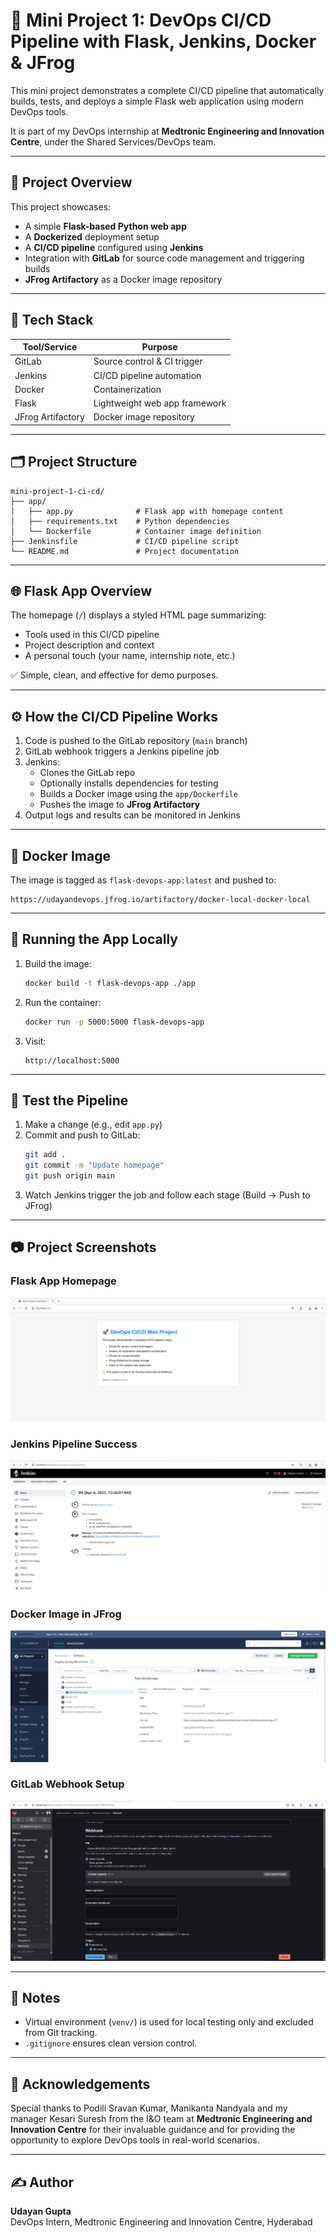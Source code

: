 # 🚀 Mini Project 1: DevOps CI/CD Pipeline with Flask, Jenkins, Docker & JFrog

This mini project demonstrates a complete CI/CD pipeline that automatically builds, tests, and deploys a simple Flask web application using modern DevOps tools.

It is part of my DevOps internship at **Medtronic Engineering and Innovation Centre**, under the Shared Services/DevOps team.

---

## 📌 Project Overview

This project showcases:

- A simple **Flask-based Python web app**
- A **Dockerized** deployment setup
- A **CI/CD pipeline** configured using **Jenkins**
- Integration with **GitLab** for source code management and triggering builds
- **JFrog Artifactory** as a Docker image repository

---

## 🧱 Tech Stack

| Tool/Service      | Purpose                       |
| ----------------- | ----------------------------- |
| GitLab            | Source control & CI trigger   |
| Jenkins           | CI/CD pipeline automation     |
| Docker            | Containerization              |
| Flask             | Lightweight web app framework |
| JFrog Artifactory | Docker image repository       |

---

## 🗂️ Project Structure

```
mini-project-1-ci-cd/
├── app/
│   ├── app.py              # Flask app with homepage content
│   ├── requirements.txt    # Python dependencies
│   └── Dockerfile          # Container image definition
├── Jenkinsfile             # CI/CD pipeline script
└── README.md               # Project documentation
```

---

## 🌐 Flask App Overview

The homepage (`/`) displays a styled HTML page summarizing:

- Tools used in this CI/CD pipeline
- Project description and context
- A personal touch (your name, internship note, etc.)

✅ Simple, clean, and effective for demo purposes.

---

## ⚙️ How the CI/CD Pipeline Works

1. Code is pushed to the GitLab repository (`main` branch)
2. GitLab webhook triggers a Jenkins pipeline job
3. Jenkins:
   - Clones the GitLab repo
   - Optionally installs dependencies for testing
   - Builds a Docker image using the `app/Dockerfile`
   - Pushes the image to **JFrog Artifactory**
4. Output logs and results can be monitored in Jenkins

---

## 🐳 Docker Image

The image is tagged as `flask-devops-app:latest` and pushed to:

```
https://udayandevops.jfrog.io/artifactory/docker-local-docker-local
```

---

## 🚀 Running the App Locally

1. Build the image:

   ```bash
   docker build -t flask-devops-app ./app
   ```

2. Run the container:

   ```bash
   docker run -p 5000:5000 flask-devops-app
   ```

3. Visit:
   ```
   http://localhost:5000
   ```

---

## 🧪 Test the Pipeline

1. Make a change (e.g., edit `app.py`)
2. Commit and push to GitLab:
   ```bash
   git add .
   git commit -m "Update homepage"
   git push origin main
   ```
3. Watch Jenkins trigger the job and follow each stage (Build → Push to JFrog)

---

## 📷 Project Screenshots

### Flask App Homepage

![Flask Homepage](screenshots/flask_homepage.png)

### Jenkins Pipeline Success

![Jenkins Pipeline](screenshots/jenkins_pipeline_success.png)

### Docker Image in JFrog

![JFrog Artifactory](screenshots/jfrog_image_uploaded.png)

### GitLab Webhook Setup

![GitLab Webhook](screenshots/gitlab_webhook_config.png)

---

## 📌 Notes

- Virtual environment (`venv/`) is used for local testing only and excluded from Git tracking.
- `.gitignore` ensures clean version control.

---

## 🙌 Acknowledgements

Special thanks to Podili Sravan Kumar, Manikanta Nandyala and my manager Kesari Suresh from the I&O team at **Medtronic Engineering and Innovation Centre** for their invaluable guidance and for providing the opportunity to explore DevOps tools in real-world scenarios.

---

## ✍️ Author

**Udayan Gupta**  
DevOps Intern, Medtronic Engineering and Innovation Centre, Hyderabad
